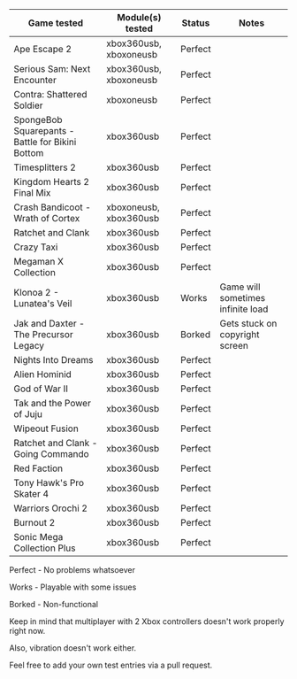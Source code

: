 | Game tested                                      | Module(s) tested       | Status  | Notes |
|--------------------------------------------------|------------------------|---------|-------|
| Ape Escape 2                                     | xbox360usb, xboxoneusb | Perfect |       |
| Serious Sam: Next Encounter                      | xbox360usb, xboxoneusb | Perfect |       |
| Contra: Shattered Soldier                        | xboxoneusb             | Perfect |       |
| SpongeBob Squarepants - Battle for Bikini Bottom | xbox360usb             | Perfect |       |
| Timesplitters 2                                  | xbox360usb             | Perfect |       |
| Kingdom Hearts 2 Final Mix                       | xbox360usb             | Perfect |       |
| Crash Bandicoot - Wrath of Cortex                | xboxoneusb, xbox360usb | Perfect |       |
| Ratchet and Clank                                | xbox360usb             | Perfect |       |
| Crazy Taxi                                       | xbox360usb             | Perfect |       |
| Megaman X Collection                             | xbox360usb             | Perfect |       |
| Klonoa 2 - Lunatea's Veil                        | xbox360usb             | Works   | Game will sometimes infinite load|
| Jak and Daxter - The Precursor Legacy            | xbox360usb             | Borked  | Gets stuck on copyright screen |
| Nights Into Dreams                               | xbox360usb             | Perfect |       |
| Alien Hominid                                    | xbox360usb             | Perfect |       |
| God of War II                                    | xbox360usb             | Perfect |       |
| Tak and the Power of Juju                        | xbox360usb             | Perfect |       |
| Wipeout Fusion                                   | xbox360usb             | Perfect |       |
| Ratchet and Clank - Going Commando               | xbox360usb             | Perfect |       |
| Red Faction                                      | xbox360usb             | Perfect |       |
| Tony Hawk's Pro Skater 4                         | xbox360usb             | Perfect |       |                   
| Warriors Orochi 2                                | xbox360usb             | Perfect |       |
| Burnout 2                                        | xbox360usb             | Perfect |       |
| Sonic Mega Collection Plus                       | xbox360usb             | Perfect |       |

Perfect - No problems whatsoever

Works - Playable with some issues

Borked - Non-functional

Keep in mind that multiplayer with 2 Xbox controllers doesn't work properly right now.

Also, vibration doesn't work either.

Feel free to add your own test entries via a pull request.

